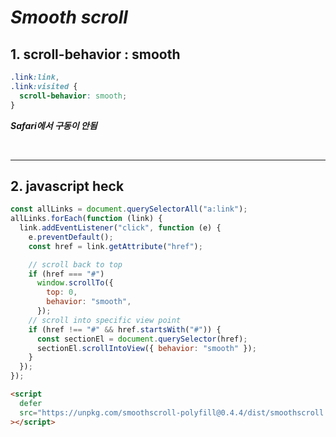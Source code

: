 # **_Smooth scroll_**

## 1. scroll-behavior : smooth

```css
.link:link,
.link:visited {
  scroll-behavior: smooth;
}
```

**_Safari에서 구동이 안됨_**

<br>

---

## 2. javascript heck

```javascript
const allLinks = document.querySelectorAll("a:link");
allLinks.forEach(function (link) {
  link.addEventListener("click", function (e) {
    e.preventDefault();
    const href = link.getAttribute("href");

    // scroll back to top
    if (href === "#")
      window.scrollTo({
        top: 0,
        behavior: "smooth",
      });
    // scroll into specific view point
    if (href !== "#" && href.startsWith("#")) {
      const sectionEl = document.querySelector(href);
      sectionEl.scrollIntoView({ behavior: "smooth" });
    }
  });
});
```

```html
<script
  defer
  src="https://unpkg.com/smoothscroll-polyfill@0.4.4/dist/smoothscroll.min.js"
></script>
```

